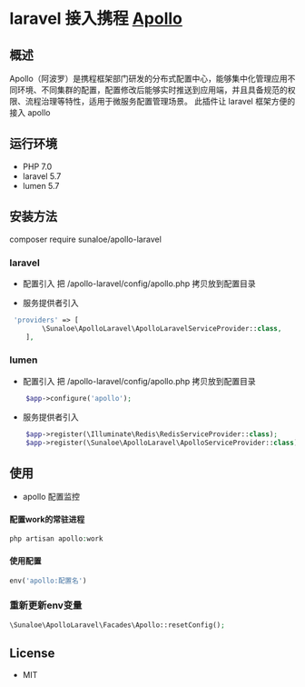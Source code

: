 ﻿# laravel 接入携程 [Apollo](https://github.com/ctripcorp/apollo) 


## 概述

Apollo（阿波罗）是携程框架部门研发的分布式配置中心，能够集中化管理应用不同环境、不同集群的配置，配置修改后能够实时推送到应用端，并且具备规范的权限、流程治理等特性，适用于微服务配置管理场景。
此插件让 laravel 框架方便的接入 apollo

## 运行环境
- PHP 7.0
- laravel 5.7
- lumen 5.7


## 安装方法 

composer require sunaloe/apollo-laravel

### laravel

- 配置引入
把 /apollo-laravel/config/apollo.php 拷贝放到配置目录

- 服务提供者引入

```php
 'providers' => [
        \Sunaloe\ApolloLaravel\ApolloLaravelServiceProvider::class,
    ],
```

### lumen

- 配置引入
把 /apollo-laravel/config/apollo.php 拷贝放到配置目录

```php
    $app->configure('apollo');
```

- 服务提供者引入


```php
    $app->register(\Illuminate\Redis\RedisServiceProvider::class);
    $app->register(\Sunaloe\ApolloLaravel\ApolloServiceProvider::class);
```


## 使用

- apollo 配置监控

#### 配置work的常驻进程
```php
php artisan apollo:work
```

#### 使用配置
```php
env('apollo:配置名')
```

### 重新更新env变量
```php
\Sunaloe\ApolloLaravel\Facades\Apollo::resetConfig();
```

## License

- MIT


